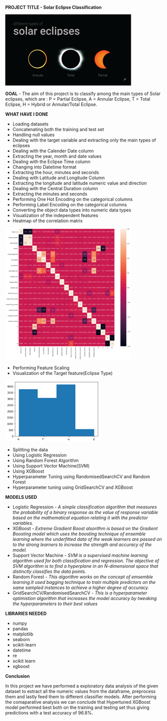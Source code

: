 **PROJECT TITLE - Solar Eclipse Classification**
        
<img src = "https://github.com/Soumayan-pal01/Soomvaar/blob/main/Solar%20Eclipse%20Classification/Images/project_viz1.png" width="400">

**GOAL** - The aim of this project is to classify among the main types of Solar eclipses, which are : P = Partial Eclipse, A = Annular Eclipse, T = Total Eclipse, H = Hybrid or Annular/Total Eclipse.


**WHAT HAVE I DONE**

- Loading datasets
- Concatenating both the training and test set
- Handling null values
- Dealing with the target variable and extracting only the main types of eclipses
- Dealing with the Calender Date column
- Extracting the year, month and date values
- Dealing with the Eclipse Time column
- Changing into Datetime format
- Extracting the hour, minutes and seconds
- Dealing with Latitude and Longitude Column
- Extracting the longitude and latitude numeric value and direction
- Dealing with the Central Duration column
- Extracting the minutes and seconds
- Performing One Hot Encoding on the categorical columns
- Performing Label Encoding on the categorical columns
- Converting the object data types into numeric data types
- Visualization of the independent features
- Heatmap of the correlation matrix
<img src = "https://github.com/Soumayan-pal01/Soomvaar/blob/main/Solar%20Eclipse%20Classification/Images/heatmap.png" width="400">

- Performing Feature Scaling
- Visualization of the Target feature(Eclipse Type)
<img src = "https://github.com/Soumayan-pal01/Soomvaar/blob/main/Solar%20Eclipse%20Classification/Images/target_analysis.png" width="300">

- Splitting the data
- Using Logistic Regression
- Using Random Forest Algorithm
- Using Support Vector Machine(SVM)
- Using XGBoost
- Hyperparameter Tuning using RandomisedSearchCV and Random Forest
- Hyperparameter tuning using GridSearchCV and XGBoost





**MODELS USED**

- Logistic Regression - *A simple classification algorithm that measures the probability of a binary response as the value of response variable based on the mathematical equation relating it with the predictor variables.* 
- XGBoost - *Extreme Gradient Boost alsorithm is based on the Gradient Boosting model which uses the boosting technique of ensemble learning where the underfitted data of the weak learners are passed on to the strong learners to increase the strength and accuracy of the model.*
- Support Vector Machine - *SVM is a supervised machine learning algorithm used for both classification and regression. The objective of SVM algorithm is to find a hyperplane in an N-dimensional space that distinctly classifies the data points.*
- Random Forest - *This algorithm works on the concept of emsemble learning.It used bagging technique to train multiple predictors on the same sampled instances to achieve a higher degree of accuracy.*
- GridSearchCV/RandomisedSearchCV - *This is a hyperparameter optimistion algorithm that increases the model accuracy by tweaking the hyperparameters to their best values*


**LIBRARIES NEEDED**

- numpy
- pandas
- matplotlib
- seaborn
- scikit-learn
- datetime
- re
- scikit learn
- xgboost


**Conclusion**

In this project we have performed a exploratory data analysis of the given dataset to extract all the numeric values from the dataframe, preprocess them and lastly feed them to different classifier models. After performing the comaparative analysis we can conclude that Hypertuned XGBoost model performed best both on the training and testing set thus giving predictions with a test accuracy of 96.8%.

